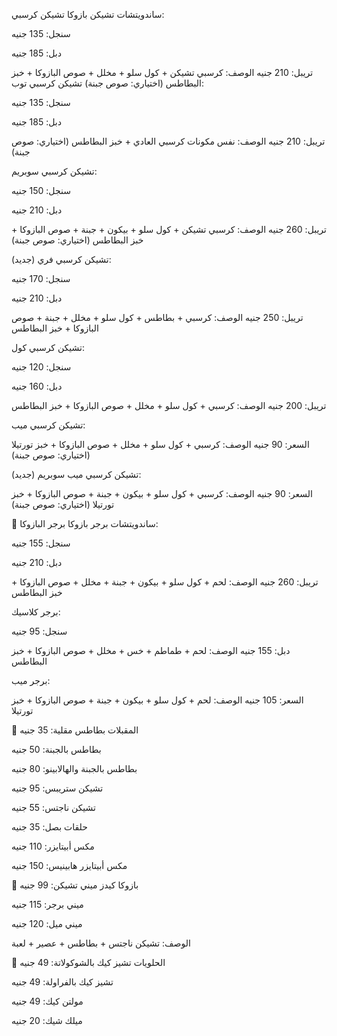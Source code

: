 ساندويتشات تشيكن بازوكا
تشيكن كرسبي:

سنجل: 135 جنيه

دبل: 185 جنيه

تريبل: 210 جنيه
الوصف: كرسبي تشيكن + كول سلو + مخلل + صوص البازوكا + خبز البطاطس (اختياري: صوص جبنة)
تشيكن كرسبي توب:

سنجل: 135 جنيه

دبل: 185 جنيه

تريبل: 210 جنيه
الوصف: نفس مكونات كرسبي العادي + خبز البطاطس (اختياري: صوص جبنة)

تشيكن كرسبي سوبريم:

سنجل: 150 جنيه

دبل: 210 جنيه

تريبل: 260 جنيه
الوصف: كرسبي تشيكن + كول سلو + بيكون + جبنة + صوص البازوكا + خبز البطاطس (اختياري: صوص جبنة)

تشيكن كرسبي فري (جديد):

سنجل: 170 جنيه

دبل: 210 جنيه

تريبل: 250 جنيه
الوصف: كرسبي + بطاطس + كول سلو + مخلل + جبنة + صوص البازوكا + خبز البطاطس

تشيكن كرسبي كول:

سنجل: 120 جنيه

دبل: 160 جنيه

تريبل: 200 جنيه
الوصف: كرسبي + كول سلو + مخلل + صوص البازوكا + خبز البطاطس

تشيكن كرسبي ميب:

السعر: 90 جنيه
الوصف: كرسبي + كول سلو + مخلل + صوص البازوكا + خبز تورتيلا (اختياري: صوص جبنة)

تشيكن كرسبي ميب سوبريم (جديد):

السعر: 90 جنيه
الوصف: كرسبي + كول سلو + بيكون + جبنة + صوص البازوكا + خبز تورتيلا (اختياري: صوص جبنة)

🍔 ساندويتشات برجر بازوكا
برجر البازوكا:

سنجل: 155 جنيه

دبل: 210 جنيه

تريبل: 260 جنيه
الوصف: لحم + كول سلو + بيكون + جبنة + مخلل + صوص البازوكا + خبز البطاطس

برجر كلاسيك:

سنجل: 95 جنيه

دبل: 155 جنيه
الوصف: لحم + طماطم + خس + مخلل + صوص البازوكا + خبز البطاطس

برجر ميب:

السعر: 105 جنيه
الوصف: لحم + كول سلو + بيكون + جبنة + صوص البازوكا + خبز تورتيلا

🍟 المقبلات
بطاطس مقلية: 35 جنيه

بطاطس بالجبنة: 50 جنيه

بطاطس بالجبنة والهالابينو: 80 جنيه

تشيكن ستريبس: 95 جنيه

تشيكن ناجتس: 55 جنيه

حلقات بصل: 35 جنيه

مكس أبيتايزر: 110 جنيه

مكس أبيتايزر هابينيس: 150 جنيه

👶 بازوكا كيدز
ميني تشيكن: 99 جنيه

ميني برجر: 115 جنيه

ميني ميل: 120 جنيه

الوصف: تشيكن ناجتس + بطاطس + عصير + لعبة

🍰 الحلويات
تشيز كيك بالشوكولاتة: 49 جنيه

تشيز كيك بالفراولة: 49 جنيه

مولتن كيك: 49 جنيه

ميلك شيك: 20 جنيه